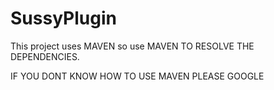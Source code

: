 # SussyPlugin


This project uses MAVEN so use MAVEN TO RESOLVE THE DEPENDENCIES.

IF YOU DONT KNOW HOW TO USE MAVEN PLEASE GOOGLE
